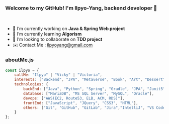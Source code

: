### Welcome to my GitHub! I'm Ilpyo-Yang, backend developer 🤗

<br>

- 🔭 I’m currently working on <b>Java & Spring Web project</b>
- 🌱 I’m currently learning <b>Algorism</b>
- 👯 I’m looking to collaborate on <b>TDD project</b>
- ✉️ Contact Me : ilpyoyang@gmail.com

### aboutMe.js

```js
const ilpyo = {
    callMe: "Ilpyo" | "Vicky" | "Victoria",
    interests: ["Backend", "JPA", "Metaverse", "Book", "Art", "Dessert"],
    technologies: {
        backEnd: ["Java", "Python", "Spring", "Gradle", "JPA", "Junit5"],
        database: ["MariaDB", "MS SQL Server", "MySQL", "Oracle"],
        devops: ["AWS(EC2, Route53, ELB, ACM, RDS)"],
        frontEnd: ["JavaScript", "JQuery", "CSS3", "HTML"],
        others: ["Git", "GitHub", "GitLab", "Jira","IntelliJ", "VS Code", "Eclipse", "Linux", "Ubuntu"]
    }
};
```
